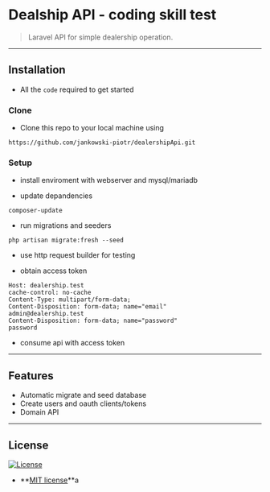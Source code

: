 
# Dealship API - coding skill test
>Laravel API for simple dealership operation.


---

## Installation

- All the `code` required to get started

### Clone

- Clone this repo to your local machine using 

`https://github.com/jankowski-piotr/dealershipApi.git`

### Setup

- install enviroment with webserver and mysql/mariadb 

- update depandencies 

```
composer-update
```

- run migrations and seeders

```
php artisan migrate:fresh --seed
```

- use http request builder for testing

- obtain access token

```POST /api/login HTTP/1.1
Host: dealership.test
cache-control: no-cache
Content-Type: multipart/form-data;
Content-Disposition: form-data; name="email"
admin@dealership.test
Content-Disposition: form-data; name="password"
password
```

- consume api with access token




---

## Features
- Automatic migrate and seed database
- Create users and oauth clients/tokens
- Domain API

---

## License

[![License](http://img.shields.io/:license-mit-blue.svg?style=flat-square)](http://badges.mit-license.org)

- **[MIT license](http://opensource.org/licenses/mit-license.php)**a